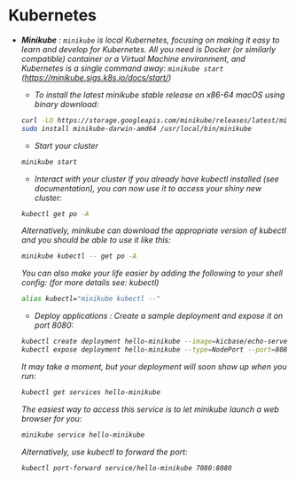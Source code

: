
# Kubernetes

- <i>__Minikube__ : `minikube` is local Kubernetes, focusing on making it easy to learn and develop for Kubernetes. All you need is Docker (or similarly compatible) container or a Virtual Machine environment, and Kubernetes is a single command away: `minikube start` (<i>https://minikube.sigs.k8s.io/docs/start/</i>)

    - To install the latest minikube stable release on x86-64 macOS using binary download:
    ```bash
    curl -LO https://storage.googleapis.com/minikube/releases/latest/minikube-darwin-amd64
    sudo install minikube-darwin-amd64 /usr/local/bin/minikube
    ```
    - Start your cluster
    ```bash
    minikube start
    ```
    - Interact with your cluster
    If you already have kubectl installed (see documentation), you can now use it to access your shiny new cluster:
    ```bash
    kubectl get po -A
    ```
    Alternatively, minikube can download the appropriate version of kubectl and you should be able to use it like this:
    ```bash 
    minikube kubectl -- get po -A
    ```
    You can also make your life easier by adding the following to your shell config: (for more details see: kubectl)
    ```bash 
    alias kubectl="minikube kubectl --"
    ```
    - Deploy applications : Create a sample deployment and expose it on port 8080:
    ```bash 
    kubectl create deployment hello-minikube --image=kicbase/echo-server:1.0
    kubectl expose deployment hello-minikube --type=NodePort --port=8080
    ```
    It may take a moment, but your deployment will soon show up when you run:
    ```bash 
    kubectl get services hello-minikube
    ```
    The easiest way to access this service is to let minikube launch a web browser for you:
    ```bash 
    minikube service hello-minikube
    ```
    Alternatively, use kubectl to forward the port:
    ```bash 
    kubectl port-forward service/hello-minikube 7080:8080
    ```
    

